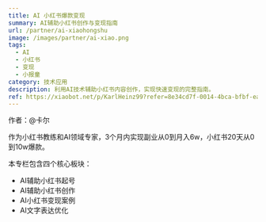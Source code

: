 ```yaml
---
title: AI 小红书爆款变现
summary: AI辅助小红书创作与变现指南
url: /partner/ai-xiaohongshu
image: /images/partner/ai-xiao.png
tags:
  - AI
  - 小红书
  - 变现
  - 小报童
category: 技术应用
description: 利用AI技术辅助小红书内容创作，实现快速变现的完整指南。
ref: https://xiaobot.net/p/KarlHeinz99?refer=8e34cd7f-0014-4bca-bfbf-ea155de7c005
---
```


作者：@卡尔

作为小红书教练和AI领域专家，3个月内实现副业从0到月入6w，小红书20天从0到10w爆款。

本专栏包含四个核心板块：
- AI辅助小红书起号
- AI辅助小红书创作
- AI小红书变现案例
- AI文字表达优化
